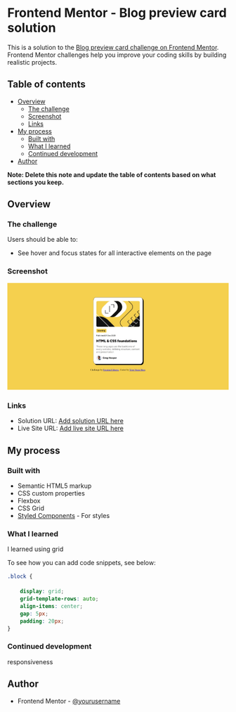 # Frontend Mentor - Blog preview card solution

This is a solution to the [Blog preview card challenge on Frontend Mentor](https://www.frontendmentor.io/challenges/blog-preview-card-ckPaj01IcS). Frontend Mentor challenges help you improve your coding skills by building realistic projects. 

## Table of contents

- [Overview](#overview)
  - [The challenge](#the-challenge)
  - [Screenshot](#screenshot)
  - [Links](#links)
- [My process](#my-process)
  - [Built with](#built-with)
  - [What I learned](#what-i-learned)
  - [Continued development](#continued-development)
- [Author](#author)


**Note: Delete this note and update the table of contents based on what sections you keep.**

## Overview

### The challenge

Users should be able to:

- See hover and focus states for all interactive elements on the page

### Screenshot

![](./assets/images/preview_card_screenshot.jpeg)


### Links

- Solution URL: [Add solution URL here](https://github.com/Eya-ben-aziza/Blog_preview_card_Front_Mentor.git)
- Live Site URL: [Add live site URL here](https://eya-ben-aziza.github.io/Blog_preview_card_Front_Mentor/)

## My process

### Built with

- Semantic HTML5 markup
- CSS custom properties
- Flexbox
- CSS Grid
- [Styled Components](https://fonts.googleapis.com) - For styles


### What I learned
I learned using grid 


To see how you can add code snippets, see below:
```css
.block {
  
    display: grid;
    grid-template-rows: auto;
    align-items: center;
    gap: 5px;
    padding: 20px;
}
```


### Continued development

responsiveness



## Author

- Frontend Mentor - [@yourusername](https://www.frontendmentor.io/profile/Eya-ben-aziza)
